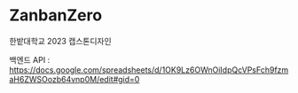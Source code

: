 # ZanbanZero

한밭대학교 2023 캡스톤디자인

백엔드 API :  
https://docs.google.com/spreadsheets/d/1OK9Lz6OWnOiIdpQcVPsFch9fzmaH6ZWSOozb64vnp0M/edit#gid=0